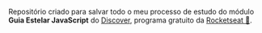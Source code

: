 <p>Repositório criado para salvar todo o meu processo de estudo do módulo <strong>Guia Estelar JavaScript</strong> do <a href="https://www.rocketseat.com.br/discover">Discover</a>, programa gratuito da <a href="https://rocketseat.com.br"> Rocketseat 💜</a>.</p>

